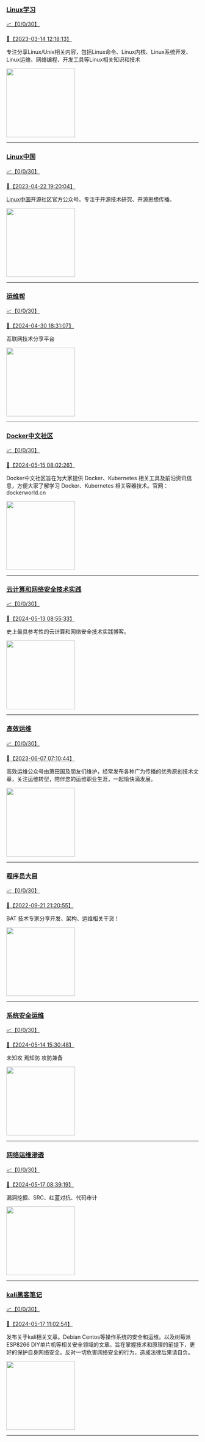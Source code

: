 
### [Linux学习](http://wechat.doonsec.com/wechat_echarts/?biz=MzI4MDEwNzAzNg==)

[:chart_with_upwards_trend:【0/0/30】](http://wechat.doonsec.com/wechat_echarts/?biz=MzI4MDEwNzAzNg==)

[:camera_flash:【2023-03-14 12:18:13】](https://mp.weixin.qq.com/s?__biz=MzI4MDEwNzAzNg==&mid=2649460110&idx=2&sn=d76412a9e0687ffe50c359ea4332a1a2&chksm=f3a2acfdc4d525ebb2f44288f886f46ce16507e0305ee1fcc74cb305757dd68610e87f461665&scene=27#wechat_redirect)

专注分享Linux/Unix相关内容，包括Linux命令、Linux内核、Linux系统开发、Linux运维、网络编程、开发工具等Linux相关知识和技术

<img align="top" width="180" src="http://open.weixin.qq.com/qr/code?username=gh_cb990d3ccd5f" alt="" />

---


### [Linux中国](http://wechat.doonsec.com/wechat_echarts/?biz=MjM5NjQ4MjYwMQ==)

[:chart_with_upwards_trend:【0/0/30】](http://wechat.doonsec.com/wechat_echarts/?biz=MjM5NjQ4MjYwMQ==)

[:camera_flash:【2023-04-22 19:20:04】](https://mp.weixin.qq.com/s?__biz=MjM5NjQ4MjYwMQ==&mid=2664678930&idx=3&sn=e1cd00ae476511afb34f4785124fb41a&chksm=bdcffd548ab87442b492af73b3af4e275b5439bd53b739798b806ed6947ab03e47e8efbe9a59&scene=27#wechat_redirect)

[Linux中国](https://linux.cn/)开源社区官方公众号。专注于开源技术研究、开源思想传播。

<img align="top" width="180" src="http://open.weixin.qq.com/qr/code?username=gh_52ef55f8adfd" alt="" />

---


### [运维帮](http://wechat.doonsec.com/wechat_echarts/?biz=MzA3MzYwNjQ3NA==)

[:chart_with_upwards_trend:【0/0/30】](http://wechat.doonsec.com/wechat_echarts/?biz=MzA3MzYwNjQ3NA==)

[:camera_flash:【2024-04-30 18:31:07】](https://mp.weixin.qq.com/s?__biz=MzA3MzYwNjQ3NA==&mid=2651301330&idx=1&sn=f05454e4d7b1bf6ab51fe1155b7a3a50&chksm=85dd83fdecc9d9f7f0a7c84c7abb7a5833e875c206ec4da6d5eafa3f069460466e72c0ab6ade&scene=27&key=58349ff90672df98b9db3d312ca898a3539e885d0203bce444970a120660c083d93638d69ffbc53c9e2c3e27a57aa9bffd9e6bcd884f56a243f818a2b00a467d15db94c091c80e558174a64f1ccf3cb55f616985c2de5f7cbdf0349867361307ab477cf4fb04922525d630decfc13ac002b96c15b22e5963c71645688c152d7f&ascene=15&uin=NTY2NTA4NjQ%3D&devicetype=Windows+10+x64&version=63060012&lang=zh_CN&session_us=gh_4a91b25696f1&countrycode=AL&exportkey=n_ChQIAhIQnXsU40ebM%2FwFc0PTwWp6ABLuAQIE97dBBAEAAAAAAAUFFIibb4oAAAAOpnltbLcz9gKNyK89dVj0j27sxo3q%2FAYN5oWdJjparYhmK%2FTMo1JMbGKIUlgSSYONS2C1XCSV1Cc%2BgnqqRzbY%2Fuyv9yT%2BTsZFjdnt23OtSfz2Iv8WNCeP%2BjTkhuWrJR4SwHJPbY%2FjadGMye0X3ypeG5cpdbzS8FK5aWiJl64CXRJ%2FmYMQylbqs%2FpDevYIV%2BcnQUM%2Bj0mRlUkGs%2FC0HUzeneyO6ioB7H80nyxtiw6lf4RmxyFQI%2Fg63FjjvaLiLPwrQF6chdkgO1CEzWvLACFHyhYmiSXrkw0%3D&acctmode=0&pass_ticket=k6d6z%2BKy0msuTHKg4PxkI10oFUOeBgh4C%2BFGrCXMFSHGMIK1vA3gETFqeQSLp0E7LCVzMPen5q%2BexYlGeivOwg%3D%3D&wx_header=0&fontgear=2&scene=27#wechat_redirect)

互联网技术分享平台

<img align="top" width="180" src="http://open.weixin.qq.com/qr/code?username=gh_445a39329cd8" alt="" />

---


### [Docker中文社区](http://wechat.doonsec.com/wechat_echarts/?biz=MzI1NzI5NDM4Mw==)

[:chart_with_upwards_trend:【0/0/30】](http://wechat.doonsec.com/wechat_echarts/?biz=MzI1NzI5NDM4Mw==)

[:camera_flash:【2024-05-15 08:02:26】](https://mp.weixin.qq.com/s?__biz=MzI1NzI5NDM4Mw==&mid=2247497298&idx=1&sn=169e15448996883d5d25db9ffb2aab69&chksm=eb0906e99546441a0b342be83c0668460a6ff643456b9598c949e590190b5e8cd356eaa9da11&scene=27&key=978d8ac09b04f4160c7e69bd36b36e9bd0574a626931eb5fa79d1a7dfeb7e8a56773086da507630db6dd7aa117dffa3aa0ff99bd06c7b98cee2d0529ca03b030762a1a8875ab9c6467494986c7b4a9c3ca511189e0fa62120ba63b9917f1530463352e37f3ff8084625188e7a7cb05c7ae0a648f9ed270dff8e83ae69f4e7db2&ascene=15&uin=NTY2NTA4NjQ%3D&devicetype=Windows+10+x64&version=63060012&lang=zh_CN&session_us=gh_19bafeacbf18&countrycode=AL&exportkey=n_ChQIAhIQawjUdltOpPttxC1VfnFo4xLuAQIE97dBBAEAAAAAAJNuC4Zu0LIAAAAOpnltbLcz9gKNyK89dVj022vLRRtgwoXVFYeHlSvGdU7yknLxIfnOfGAUqR2K7WhUPnGcDMcRR4HRItCsR4BRK6ZLcWq6ESVCieAjCO%2FMVVhjno7MCNB3F9vlcYW6fvXoq9Od6hOk6JVhxtwwlEdyFvrmlRBYB%2FWxCNuhrpnCAQYNJiZcp5EcUIQPtAqta60j%2FPrgNRrrRW9VsPI4WiyHYs89KOC%2Bs6jtqI8M2JZUBoTEV5HqutOhDxu3%2BAcnVU6Z%2FUAPdjrrS0gejHYFtdY%2FY5XfxylCMEk%3D&acctmode=0&pass_ticket=EvDWm4WVk91%2BncR0QL0aS6Sw2dYUUkvfk%2Fp49Mr424ed3whA5fOD%2F308voA%2F%2B3jA7nsR98G1Um0RO8hH6QUrhw%3D%3D&wx_header=0&fontgear=2&scene=27#wechat_redirect)

Docker中文社区旨在为大家提供 Docker、Kubernetes 相关工具及前沿资讯信息，方便大家了解学习 Docker、Kubernetes 相关容器技术。官网：dockerworld.cn

<img align="top" width="180" src="http://open.weixin.qq.com/qr/code?username=gh_8620cb9f61a5" alt="" />

---


### [云计算和网络安全技术实践](http://wechat.doonsec.com/wechat_echarts/?biz=MzA3MjM5MDc2Nw==)

[:chart_with_upwards_trend:【0/0/30】](http://wechat.doonsec.com/wechat_echarts/?biz=MzA3MjM5MDc2Nw==)

[:camera_flash:【2024-05-13 08:55:33】](https://mp.weixin.qq.com/s?__biz=MzA3MjM5MDc2Nw==&mid=2650748413&idx=1&sn=c70b0520a73427902ac86ff3ea040feb&chksm=86b814b4f726d95ad38dfa99ccc21abb9f5cf14a73eb353aa73a557232a3a6e221e6dd58eae2&scene=27&key=978d8ac09b04f416c252e9fccbedc753c9b3e001c918f440b8f6336ca7ac47f76382249001fbe23232d3ee3af9361554976a58ee42b68f7a3c4279f31aa4c054313ea8465b5b5837c5ddc5433aa0b8c10c924c0c48bce1e2501e98f003d7e233baad586605faa34b322903f734e07bb3bdadbe7af6d86a4f02a9e867fbaf39c5&ascene=0&uin=NTY2NTA4NjQ%3D&devicetype=Windows+10+x64&version=63060012&lang=zh_CN&countrycode=AL&exportkey=n_ChQIAhIQBbYmrVY1A2p2yhau0YOWLRLfAQIE97dBBAEAAAAAADYLMwX2cKwAAAAOpnltbLcz9gKNyK89dVj0cptmeKyZgWpHMFePfbY6RETgzpCIFwpzn2giIkv4GLtdsuLXuwAqsKvlTBJA3A5xuJvwsNuoua%2BcUzWc1MuwGzHzogdoPa%2FT52rSsxJHII2LgkeyTiv4BD4H8UKp0eWrfPiy6%2BSTm6ij8GErt7E6Pg4Eo%2FxEky486%2BkFBoymOZLoTyIldA7WQ%2FLDDA3%2BgpXE0yk%2Fymuu0ri611qLw3jvvTv68p2IUyweum3GdXduJOq27%2Fy4ngTDhrw%3D&acctmode=0&pass_ticket=53dk1TJ1Pk%2Bhvg4YYOCvfvyApJTHSM4LpbBBR5DmTV6wlgMfjf%2B%2FDlRM7uMWHqqU3hZEJ13Ak0TfMgF%2BmwWh8g%3D%3D&wx_header=0&fontgear=2&scene=27#wechat_redirect)

史上最具参考性的云计算和网络安全技术实践博客。

<img align="top" width="180" src="http://open.weixin.qq.com/qr/code?username=gh_34d6b0cb5633" alt="" />

---


### [高效运维](http://wechat.doonsec.com/wechat_echarts/?biz=MzA4Nzg5Nzc5OA==)

[:chart_with_upwards_trend:【0/0/30】](http://wechat.doonsec.com/wechat_echarts/?biz=MzA4Nzg5Nzc5OA==)

[:camera_flash:【2023-06-07 07:10:44】](https://mp.weixin.qq.com/s?__biz=MzA4Nzg5Nzc5OA==&mid=2651734637&idx=4&sn=2e47f69f965e98f599fed75ddb3837ef&chksm=8bc881c4bcbf08d2df71b5670c0499709a5281229287b15d178de64108ac464cd1f023287884&scene=27#wechat_redirect)

高效运维公众号由萧田国及朋友们维护，经常发布各种广为传播的优秀原创技术文章，关注运维转型，陪伴您的运维职业生涯，一起愉快滴发展。

<img align="top" width="180" src="http://open.weixin.qq.com/qr/code?username=gh_0fdeda7cb50a" alt="" />

---


### [程序员大目](http://wechat.doonsec.com/wechat_echarts/?biz=MzI4ODQ3NjE2OA==)

[:chart_with_upwards_trend:【0/0/30】](http://wechat.doonsec.com/wechat_echarts/?biz=MzI4ODQ3NjE2OA==)

[:camera_flash:【2022-09-21 21:20:55】](https://mp.weixin.qq.com/s?__biz=MzI4ODQ3NjE2OA==&mid=2247500356&idx=1&sn=69754a844e3a51a5427a0efec6aa45bd&chksm=ec3f5f23db48d6353810ef9157baf1fc90adbd884423aba73bd00450e5e6777e6e46dbe30489&scene=27&key=512fb80aa4f22d2a8ac8a7af6059d9b697eaef75ed0476d4690fc363cab93d636f7775d20d20fd3b1cd8bc051e62783ef79a2497a6b927846f0446f0af1324426177ebc087d480f11223e6aa409b2a26ab3d9ac220856bd51003dc89dc5306590dc812175fea69cf84266821b6f428181384d29a2d5a699f58c3d897ce4f980a&ascene=15&uin=MTA3Mzc3OTIzNQ%3D%3D&devicetype=Windows+Server+2016+x64&version=63070517&lang=zh_CN&session_us=gh_5f81484d311e&exportkey=AfaIj87lbeDD6CwHew4i%2FSM%3D&acctmode=0&pass_ticket=nP6spRM8hMyiazMifMuFetRdSji3u6F4iU1PoNglFE6zGbwDRWX%2F4QyvCBMQQBay&wx_header=0&fontgear=2&scene=27#wechat_redirect)

BAT 技术专家分享开发、架构、运维相关干货！

<img align="top" width="180" src="http://open.weixin.qq.com/qr/code?username=gh_e6849e368b5f" alt="" />

---


### [系统安全运维](http://wechat.doonsec.com/wechat_echarts/?biz=Mzk0NjE0NDc5OQ==)

[:chart_with_upwards_trend:【0/0/30】](http://wechat.doonsec.com/wechat_echarts/?biz=Mzk0NjE0NDc5OQ==)

[:camera_flash:【2024-05-14 15:30:48】](https://mp.weixin.qq.com/s?__biz=Mzk0NjE0NDc5OQ==&mid=2247524225&idx=2&sn=9c86f50db7a1cd8780fd569e490a482a&chksm=c26905b00b7d18bda1c0e90891af9b4ed2dabcb43aa73557b28843aab65d4b3337256ade3c05&scene=27&key=a2847c972f830c413dfff6862a54542a6d3a1475dafa987949ec699cd9e1c5c7db7143d77037b16159191f067f1d384c8e599379e184d5bdcad926de4cfb3ea1265413d43e78403496c4ac7f028592814ea7804649c8fbb83dd3da2f2e94fefcd84bb9a60241bb348e50e08f5bdac156b88712ca70bf4e913ca3a4a6977b76f0&ascene=0&uin=NTY2NTA4NjQ%3D&devicetype=Windows+10+x64&version=63060012&lang=zh_CN&countrycode=AL&exportkey=n_ChQIAhIQ%2BtknRJc4vRUaqQDK5Im0RxLfAQIE97dBBAEAAAAAAExWCSjlvZIAAAAOpnltbLcz9gKNyK89dVj0BGIiq1LBx4Js5UxBAHi1rL6OrMYvAHSL6tl2PDnLL2j%2B2jHnvdnnC1t0TRc6fTwdJbQIc5pZebN4w3mAixuQqoN2yV7CxjAaX3Q2wBju25rpjkjjlapZ%2FPrncP90Uq8%2F1JJr1RBpdYuhwzc6V0JgWxN0L3Pxwzvytu1ZZ5jb%2FJGj2hY%2BzDAZPfgKfBdQdlabj8vtr%2FYb6XAb1wNLrliog%2B%2F7zWSbSv8tQHV2XQvUNW5IlsutwjD8yWk%3D&acctmode=0&pass_ticket=EvDWm4WVk91%2BncR0QL0aS6Sw2dYUUkvfk%2Fp49Mr424cN68%2FOkAzDkfYaAr8CmYkA7SzCzq%2BrQWITM0Do5Q0q%2Bw%3D%3D&wx_header=0&fontgear=2&scene=27#wechat_redirect)

未知攻 焉知防 攻防兼备

<img align="top" width="180" src="http://open.weixin.qq.com/qr/code?username=gh_2c298b630170" alt="" />

---


### [网络运维渗透](http://wechat.doonsec.com/wechat_echarts/?biz=MzA3MjMxODUwNg==)

[:chart_with_upwards_trend:【0/0/30】](http://wechat.doonsec.com/wechat_echarts/?biz=MzA3MjMxODUwNg==)

[:camera_flash:【2024-05-17 08:39:19】](https://mp.weixin.qq.com/s?__biz=MzA3MjMxODUwNg==&mid=2247486533&idx=1&sn=02a1ab6b8f447635185fb0ba348b4844&chksm=9e36a76b8dd95e5c21fc3cbb388218f475bf56fe6cbe281a6925369da0452d57bec234c59706&scene=27&key=0a7e4da428742105fd382e8f12002577d5df43b4c2284311220c7f2a00a06e1844ca6ef5d3fb2c63ef06f2a84e797668ea0480d8f13e7b2bc945c0a6d5530fb21c0b23ce00063a1765275a7e3873b7422947bf960e003390effcf3090806519bf690689e8ba13bcb6d0d1edff54f1a33f05ee277994f8df10789c3c5c83bccdb&ascene=0&uin=MzgxODQ4MjMz&devicetype=Windows+10+x64&version=63090819&lang=zh_CN&countrycode=GY&exportkey=n_ChQIAhIQscvGRMOJmn6WOZOULJnv2BLgAQIE97dBBAEAAAAAAKUEMHeqY3sAAAAOpnltbLcz9gKNyK89dVj0WqwiljxMo4U3lj7qcR%2B1d1EtXOX4Sf077sIgItydwoXMFAu9omIMCpI8Lgr1tkFHBO8fn5vHLLMFX3v%2BtOpTNJoeeh422VAzccPVS7Ji7SybcIbTQn0e4xcX%2FR1m9dYzvZSIl5qQYhXKkg%2BFgg1i%2BGfmHxcdndes2S8aM0%2FTLKcU4l3xGdVnEkqzM28xxjlnwQR6oLki3E5ZLifUxaXClYBMkzSfN6wK084mv4yVaXPguvXa8SH4EzkK&acctmode=0&pass_ticket=aFGkkkvvyVv9bsDAKw%2FwxPFl928X6gCDtvnfNhqzRU2%2B%2F%2F9wcFL1HNHvy9QJinWqvTHWU9oMszTwPvluLc8pGQ%3D%3D&wx_header=1&scene=27#wechat_redirect)

漏洞挖掘、SRC、红蓝对抗、代码审计

<img align="top" width="180" src="http://open.weixin.qq.com/qr/code?username=gh_304f5239b3b0" alt="" />

---


### [kali黑客笔记](http://wechat.doonsec.com/wechat_echarts/?biz=MzkxMzIwNTY1OA==)

[:chart_with_upwards_trend:【0/0/30】](http://wechat.doonsec.com/wechat_echarts/?biz=MzkxMzIwNTY1OA==)

[:camera_flash:【2024-05-17 11:02:54】](https://mp.weixin.qq.com/s?__biz=MzkxMzIwNTY1OA==&mid=2247504583&idx=1&sn=3916cb2f41c9bc7bb2155b04a111e1ac&chksm=c02a1c8dfb54308fe005a239423d2e4201d275a87f1c239dfbf6e1e1dc0667b219853c1444fd&scene=27&key=0a7e4da428742105fe053aa6604ed37c28514adf6d0e7cf4fe6a2d016c2f2eb45a5735eed5dc1adef724c224bb1cb6ec337d5112e23307aa40969e2974617a34793fa3d98c95ae0b2487ecc3314e52e7e015537034bdb43cad8c7a05887c890a6466743864faa4ee2cc1f9f323958e88cf327892bd29129db34ee47e2646bc9d&ascene=0&uin=MzgxODQ4MjMz&devicetype=Windows+10+x64&version=63090819&lang=zh_CN&countrycode=GY&exportkey=n_ChQIAhIQqPfqJ0lNF4xaj98wgiGgbBLXAQIE97dBBAEAAAAAAMseFxdyyJYAAAAOpnltbLcz9gKNyK89dVj0foWM0NGwoW%2FYL6x9B6FLpXNalOsjHjAfSvUyKKZMLYJ5%2BrYpWRQwJhCfQQzdDA3tDj%2BKjZ4kzHhya023%2BhfF5wMGJDRVC9p4LDSqx4%2FYZCYgJOJvCgGgql4x204srks1rArPAKlY2rjdc%2FF4JzaZiaWO4lH4RF%2BLtMu6cZF7O430TAt5oFQVrHucxHY1ZIuErvsQ1OS%2FLctHBDHKzVA2IqtoB7q2toQepU9cLJRjSeXh&acctmode=0&pass_ticket=aFGkkkvvyVv9bsDAKw%2FwxPFl928X6gCDtvnfNhqzRU1PU6S7PGA7bKrYzJX4a0BPQ%2FHEIxc9EWGsJ6tDdwpomA%3D%3D&wx_header=1&scene=27#wechat_redirect)

发布关于kali相关文章。Debian Centos等操作系统的安全和运维。以及树莓派 ESP8266 DIY单片机等相关安全领域的文章。旨在掌握技术和原理的前提下，更好的保护自身网络安全。反对一切危害网络安全的行为，造成法律后果请自负。

<img align="top" width="180" src="http://open.weixin.qq.com/qr/code?username=gh_fbcaf351ddc1" alt="" />

---

